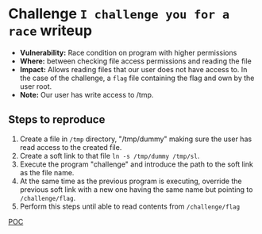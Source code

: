 # Challenge `I challenge you for a race` writeup

- **Vulnerability:** Race condition on program with higher permissions
- **Where:** between checking file access permissions and reading the file
- **Impact:** Allows reading files that our user does not have access to. In the case of the challenge, a `flag` file containing the flag and own by the user root.
- **Note:** Our user has write access to /tmp.

## Steps to reproduce

1. Create a file in `/tmp` directory, "/tmp/dummy" making sure the user has read access to the created file.
1. Create a soft link to that file `ln -s /tmp/dummy /tmp/sl`.
1. Execute the program "challenge" and introduce the path to the soft link as the file name.
1. At the same time as the previous program is executing, override the previous soft link with a new one having the same name but pointing to `/challenge/flag`.
1. Perform this steps until able to read contents from `/challenge/flag`

[POC](i_challenge_you_for_a_race_script.sh)

